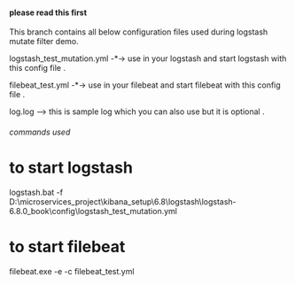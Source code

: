 #### please read this first #####

This branch contains all below configuration files used during logstash mutate filter demo.


logstash_test_mutation.yml  -*->  use in your logstash and start logstash with this config file .

filebeat_test.yml   -*-> use in your filebeat and start filebeat with this config file .

log.log --> this is sample log which you can also use but it is optional .




######  commands used  ######

# to start logstash

logstash.bat -f D:\microservices_project\kibana_setup\6.8\logstash\logstash-6.8.0_book\config\logstash_test_mutation.yml

# to start filebeat

filebeat.exe -e -c filebeat_test.yml

